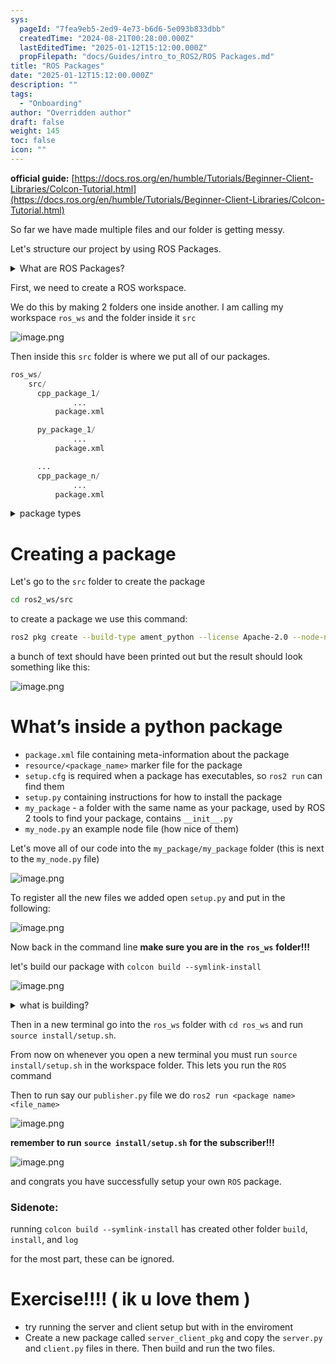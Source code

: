 ```yaml
---
sys:
  pageId: "7fea9eb5-2ed9-4e73-b6d6-5e093b833dbb"
  createdTime: "2024-08-21T00:28:00.000Z"
  lastEditedTime: "2025-01-12T15:12:00.000Z"
  propFilepath: "docs/Guides/intro_to_ROS2/ROS Packages.md"
title: "ROS Packages"
date: "2025-01-12T15:12:00.000Z"
description: ""
tags:
  - "Onboarding"
author: "Overridden author"
draft: false
weight: 145
toc: false
icon: ""
---
```


**official guide:** [https://docs.ros.org/en/humble/Tutorials/Beginner-Client-Libraries/Colcon-Tutorial.html](https://docs.ros.org/en/humble/Tutorials/Beginner-Client-Libraries/Colcon-Tutorial.html)

So far we have made multiple files and our folder is getting messy.

Let's structure our project by using ROS Packages.

<details>

<summary>What are ROS Packages?</summary>

ROS Packages are, as the name implies, packages of code that are highly sharable between ROS developers.

They consist of a folder, `package.xml` file, and source code

```python
      cpp_package_1/
		      ... imagine much code files here ..
          package.xml
```

</details>

First, we need to create a ROS workspace.

We do this by making 2 folders one inside another. I am calling my workspace `ros_ws` and the folder inside it `src`

![image.png](https://prod-files-secure.s3.us-west-2.amazonaws.com/d518164a-d88e-44d1-a4ee-3adb3bd8bce0/70706947-fd18-4537-a67b-e12946812d31/image.png?X-Amz-Algorithm=AWS4-HMAC-SHA256&X-Amz-Content-Sha256=UNSIGNED-PAYLOAD&X-Amz-Credential=ASIAZI2LB4664D3U5427%2F20250528%2Fus-west-2%2Fs3%2Faws4_request&X-Amz-Date=20250528T181124Z&X-Amz-Expires=3600&X-Amz-Security-Token=IQoJb3JpZ2luX2VjELH%2F%2F%2F%2F%2F%2F%2F%2F%2F%2FwEaCXVzLXdlc3QtMiJIMEYCIQCLOJd%2BKDySU8degNvejD6LVQb%2BWqFRbIB8JVxxrnf1rwIhANoiT3iwVlgxmVsinlaN9Xd7Ml9KFQjCDRnzbMx0QRtPKv8DCHoQABoMNjM3NDIzMTgzODA1IgzwIKAJlkYkEiwaSWwq3AMpnYsRKEtUgJFlTP1U6Px2dOAKxHKly6m5ZZOZBB6yT0TVl0DoBnncDQ7MB5bIqdtCbmfMS%2FcXa%2BlzqA6QzEXCPT7ddhZALgOz4e9sT6qeVfZ9uD0pTA1l5niQpiHE9g98bncHw31te1wYoEEphF6AfmRsb9M01gV030Nqo%2BiJMgLV5a17wj%2BdQdu3F189Z6SZ53VPejWpgFCYEn9AzJ%2BV%2FQQuElk6deAdGxPmlhquS9Zqi5NN79UOp4VM95pT5kv8QLTBMWIeSXfJVn3mBeMnnFh0Ot76v3dDy71KpgsEE4S2cPJ1gbJLKq0T5L1oiDgHfLPndmONt%2BWBkCiyZIEPFzJuAhoNRYHmV%2Brq9lWVXRHmrjVAzMugGuRDn6lqn5yPUvF8BNb9Ep78zEYOPRVJb1F2vxu%2FnVL4K6iB3NI44RX35CKrIG5jrLKF02fhpE7oyKRvmls5%2BoHR4RSrsW7ORacPep%2BeRFXA%2FDWehrIsBiKnyWbzFjzvWNsTSxRZCVtgLgeyBHHWH41sXGd4Zh0HK73xijqY6au%2FYIA816G320%2BuQTap88AgXERt2oJb2Iz9d%2BUoASFRxY4nwVLsfXfyID4MHhJT0IluHacF3EnfvLjY6X%2BPWYLsQtr%2F2TCJ%2BNzBBjqkAcJTxiulcpMKHqbVo5VxuOl0O%2Ffm7%2B7009qQzuoa7oR9c0zGflbjERi7PpYGvL6Dc72pZxxV3vXhZ2lrb8Cxe%2F%2F1Kbst6ix53chvhfvWQvW2z0gXiga1ZrgjxMAyUM6utyFCMczYIFVaSbCL9sM7Jztr%2FABMnzlhBfZhB4ccjcY2G6MPso8MsLjGnmzekqNvseKXM7kMENfD08HUMpa8Fsm%2Fnukm&X-Amz-Signature=88207d693dc704649a4ed93ad107378d7996c7fa356ed43886a8d9a97dbe8ed9&X-Amz-SignedHeaders=host&x-id=GetObject)

Then inside this `src` folder is where we put all of our packages.

```python
ros_ws/
    src/
      cpp_package_1/
		      ...
          package.xml

      py_package_1/
		      ...
          package.xml

      ...
      cpp_package_n/
		      ...
          package.xml

```

<details>

<summary>package types</summary>

packages can be either `C++` or python.

the intern file structure is different for each but for this guide we will stick to creating python packages

</details>

# Creating a package

Let's go to the `src` folder to create the package

```bash
cd ros2_ws/src
```

to create a package we use this command:

```bash
ros2 pkg create --build-type ament_python --license Apache-2.0 --node-name my_node my_package
```

a bunch of text should have been printed out but the result should look something like this:

![image.png](https://prod-files-secure.s3.us-west-2.amazonaws.com/d518164a-d88e-44d1-a4ee-3adb3bd8bce0/e6cf1e3f-8512-4a3e-b131-079f800bf3e8/image.png?X-Amz-Algorithm=AWS4-HMAC-SHA256&X-Amz-Content-Sha256=UNSIGNED-PAYLOAD&X-Amz-Credential=ASIAZI2LB4664D3U5427%2F20250528%2Fus-west-2%2Fs3%2Faws4_request&X-Amz-Date=20250528T181124Z&X-Amz-Expires=3600&X-Amz-Security-Token=IQoJb3JpZ2luX2VjELH%2F%2F%2F%2F%2F%2F%2F%2F%2F%2FwEaCXVzLXdlc3QtMiJIMEYCIQCLOJd%2BKDySU8degNvejD6LVQb%2BWqFRbIB8JVxxrnf1rwIhANoiT3iwVlgxmVsinlaN9Xd7Ml9KFQjCDRnzbMx0QRtPKv8DCHoQABoMNjM3NDIzMTgzODA1IgzwIKAJlkYkEiwaSWwq3AMpnYsRKEtUgJFlTP1U6Px2dOAKxHKly6m5ZZOZBB6yT0TVl0DoBnncDQ7MB5bIqdtCbmfMS%2FcXa%2BlzqA6QzEXCPT7ddhZALgOz4e9sT6qeVfZ9uD0pTA1l5niQpiHE9g98bncHw31te1wYoEEphF6AfmRsb9M01gV030Nqo%2BiJMgLV5a17wj%2BdQdu3F189Z6SZ53VPejWpgFCYEn9AzJ%2BV%2FQQuElk6deAdGxPmlhquS9Zqi5NN79UOp4VM95pT5kv8QLTBMWIeSXfJVn3mBeMnnFh0Ot76v3dDy71KpgsEE4S2cPJ1gbJLKq0T5L1oiDgHfLPndmONt%2BWBkCiyZIEPFzJuAhoNRYHmV%2Brq9lWVXRHmrjVAzMugGuRDn6lqn5yPUvF8BNb9Ep78zEYOPRVJb1F2vxu%2FnVL4K6iB3NI44RX35CKrIG5jrLKF02fhpE7oyKRvmls5%2BoHR4RSrsW7ORacPep%2BeRFXA%2FDWehrIsBiKnyWbzFjzvWNsTSxRZCVtgLgeyBHHWH41sXGd4Zh0HK73xijqY6au%2FYIA816G320%2BuQTap88AgXERt2oJb2Iz9d%2BUoASFRxY4nwVLsfXfyID4MHhJT0IluHacF3EnfvLjY6X%2BPWYLsQtr%2F2TCJ%2BNzBBjqkAcJTxiulcpMKHqbVo5VxuOl0O%2Ffm7%2B7009qQzuoa7oR9c0zGflbjERi7PpYGvL6Dc72pZxxV3vXhZ2lrb8Cxe%2F%2F1Kbst6ix53chvhfvWQvW2z0gXiga1ZrgjxMAyUM6utyFCMczYIFVaSbCL9sM7Jztr%2FABMnzlhBfZhB4ccjcY2G6MPso8MsLjGnmzekqNvseKXM7kMENfD08HUMpa8Fsm%2Fnukm&X-Amz-Signature=a688761373b3df3986bc2a0ac2690f4fe62f64b9fe8303dfcde22da66c368fb3&X-Amz-SignedHeaders=host&x-id=GetObject)

# What’s inside a python package

- `package.xml` file containing meta-information about the package
- `resource/<package_name>` marker file for the package
- `setup.cfg` is required when a package has executables, so `ros2 run` can find them
- `setup.py` containing instructions for how to install the package
- `my_package` - a folder with the same name as your package, used by ROS 2 tools to find your package, contains `__init__.py`
- `my_node.py` an example node file (how nice of them)

Let's move all of our code into the `my_package/my_package` folder (this is next to the `my_node.py` file)

![image.png](https://prod-files-secure.s3.us-west-2.amazonaws.com/d518164a-d88e-44d1-a4ee-3adb3bd8bce0/9ce58f11-0da9-4d3e-b86d-506a9685d378/image.png?X-Amz-Algorithm=AWS4-HMAC-SHA256&X-Amz-Content-Sha256=UNSIGNED-PAYLOAD&X-Amz-Credential=ASIAZI2LB4664D3U5427%2F20250528%2Fus-west-2%2Fs3%2Faws4_request&X-Amz-Date=20250528T181124Z&X-Amz-Expires=3600&X-Amz-Security-Token=IQoJb3JpZ2luX2VjELH%2F%2F%2F%2F%2F%2F%2F%2F%2F%2FwEaCXVzLXdlc3QtMiJIMEYCIQCLOJd%2BKDySU8degNvejD6LVQb%2BWqFRbIB8JVxxrnf1rwIhANoiT3iwVlgxmVsinlaN9Xd7Ml9KFQjCDRnzbMx0QRtPKv8DCHoQABoMNjM3NDIzMTgzODA1IgzwIKAJlkYkEiwaSWwq3AMpnYsRKEtUgJFlTP1U6Px2dOAKxHKly6m5ZZOZBB6yT0TVl0DoBnncDQ7MB5bIqdtCbmfMS%2FcXa%2BlzqA6QzEXCPT7ddhZALgOz4e9sT6qeVfZ9uD0pTA1l5niQpiHE9g98bncHw31te1wYoEEphF6AfmRsb9M01gV030Nqo%2BiJMgLV5a17wj%2BdQdu3F189Z6SZ53VPejWpgFCYEn9AzJ%2BV%2FQQuElk6deAdGxPmlhquS9Zqi5NN79UOp4VM95pT5kv8QLTBMWIeSXfJVn3mBeMnnFh0Ot76v3dDy71KpgsEE4S2cPJ1gbJLKq0T5L1oiDgHfLPndmONt%2BWBkCiyZIEPFzJuAhoNRYHmV%2Brq9lWVXRHmrjVAzMugGuRDn6lqn5yPUvF8BNb9Ep78zEYOPRVJb1F2vxu%2FnVL4K6iB3NI44RX35CKrIG5jrLKF02fhpE7oyKRvmls5%2BoHR4RSrsW7ORacPep%2BeRFXA%2FDWehrIsBiKnyWbzFjzvWNsTSxRZCVtgLgeyBHHWH41sXGd4Zh0HK73xijqY6au%2FYIA816G320%2BuQTap88AgXERt2oJb2Iz9d%2BUoASFRxY4nwVLsfXfyID4MHhJT0IluHacF3EnfvLjY6X%2BPWYLsQtr%2F2TCJ%2BNzBBjqkAcJTxiulcpMKHqbVo5VxuOl0O%2Ffm7%2B7009qQzuoa7oR9c0zGflbjERi7PpYGvL6Dc72pZxxV3vXhZ2lrb8Cxe%2F%2F1Kbst6ix53chvhfvWQvW2z0gXiga1ZrgjxMAyUM6utyFCMczYIFVaSbCL9sM7Jztr%2FABMnzlhBfZhB4ccjcY2G6MPso8MsLjGnmzekqNvseKXM7kMENfD08HUMpa8Fsm%2Fnukm&X-Amz-Signature=a224f8801bad41ad4dc1dff7c7d01f2708339c95525e55baa2693c302eb82109&X-Amz-SignedHeaders=host&x-id=GetObject)

To register all the new files we added open `setup.py` and put in the following:

![image.png](https://prod-files-secure.s3.us-west-2.amazonaws.com/d518164a-d88e-44d1-a4ee-3adb3bd8bce0/1cd7c262-4cae-4496-9d75-c178537d24a2/image.png?X-Amz-Algorithm=AWS4-HMAC-SHA256&X-Amz-Content-Sha256=UNSIGNED-PAYLOAD&X-Amz-Credential=ASIAZI2LB4664D3U5427%2F20250528%2Fus-west-2%2Fs3%2Faws4_request&X-Amz-Date=20250528T181124Z&X-Amz-Expires=3600&X-Amz-Security-Token=IQoJb3JpZ2luX2VjELH%2F%2F%2F%2F%2F%2F%2F%2F%2F%2FwEaCXVzLXdlc3QtMiJIMEYCIQCLOJd%2BKDySU8degNvejD6LVQb%2BWqFRbIB8JVxxrnf1rwIhANoiT3iwVlgxmVsinlaN9Xd7Ml9KFQjCDRnzbMx0QRtPKv8DCHoQABoMNjM3NDIzMTgzODA1IgzwIKAJlkYkEiwaSWwq3AMpnYsRKEtUgJFlTP1U6Px2dOAKxHKly6m5ZZOZBB6yT0TVl0DoBnncDQ7MB5bIqdtCbmfMS%2FcXa%2BlzqA6QzEXCPT7ddhZALgOz4e9sT6qeVfZ9uD0pTA1l5niQpiHE9g98bncHw31te1wYoEEphF6AfmRsb9M01gV030Nqo%2BiJMgLV5a17wj%2BdQdu3F189Z6SZ53VPejWpgFCYEn9AzJ%2BV%2FQQuElk6deAdGxPmlhquS9Zqi5NN79UOp4VM95pT5kv8QLTBMWIeSXfJVn3mBeMnnFh0Ot76v3dDy71KpgsEE4S2cPJ1gbJLKq0T5L1oiDgHfLPndmONt%2BWBkCiyZIEPFzJuAhoNRYHmV%2Brq9lWVXRHmrjVAzMugGuRDn6lqn5yPUvF8BNb9Ep78zEYOPRVJb1F2vxu%2FnVL4K6iB3NI44RX35CKrIG5jrLKF02fhpE7oyKRvmls5%2BoHR4RSrsW7ORacPep%2BeRFXA%2FDWehrIsBiKnyWbzFjzvWNsTSxRZCVtgLgeyBHHWH41sXGd4Zh0HK73xijqY6au%2FYIA816G320%2BuQTap88AgXERt2oJb2Iz9d%2BUoASFRxY4nwVLsfXfyID4MHhJT0IluHacF3EnfvLjY6X%2BPWYLsQtr%2F2TCJ%2BNzBBjqkAcJTxiulcpMKHqbVo5VxuOl0O%2Ffm7%2B7009qQzuoa7oR9c0zGflbjERi7PpYGvL6Dc72pZxxV3vXhZ2lrb8Cxe%2F%2F1Kbst6ix53chvhfvWQvW2z0gXiga1ZrgjxMAyUM6utyFCMczYIFVaSbCL9sM7Jztr%2FABMnzlhBfZhB4ccjcY2G6MPso8MsLjGnmzekqNvseKXM7kMENfD08HUMpa8Fsm%2Fnukm&X-Amz-Signature=067e72b512df3fccfee0db89c8266a88aaa6657754868e598e1cf00239f3f6c4&X-Amz-SignedHeaders=host&x-id=GetObject)

Now back in the command line **make sure you are in the** **`ros_ws`** **folder!!!**

let's build our package with `colcon build --symlink-install`

![image.png](https://prod-files-secure.s3.us-west-2.amazonaws.com/d518164a-d88e-44d1-a4ee-3adb3bd8bce0/2f2a0d27-b173-48fd-b189-5f5c0ce65619/image.png?X-Amz-Algorithm=AWS4-HMAC-SHA256&X-Amz-Content-Sha256=UNSIGNED-PAYLOAD&X-Amz-Credential=ASIAZI2LB4664D3U5427%2F20250528%2Fus-west-2%2Fs3%2Faws4_request&X-Amz-Date=20250528T181124Z&X-Amz-Expires=3600&X-Amz-Security-Token=IQoJb3JpZ2luX2VjELH%2F%2F%2F%2F%2F%2F%2F%2F%2F%2FwEaCXVzLXdlc3QtMiJIMEYCIQCLOJd%2BKDySU8degNvejD6LVQb%2BWqFRbIB8JVxxrnf1rwIhANoiT3iwVlgxmVsinlaN9Xd7Ml9KFQjCDRnzbMx0QRtPKv8DCHoQABoMNjM3NDIzMTgzODA1IgzwIKAJlkYkEiwaSWwq3AMpnYsRKEtUgJFlTP1U6Px2dOAKxHKly6m5ZZOZBB6yT0TVl0DoBnncDQ7MB5bIqdtCbmfMS%2FcXa%2BlzqA6QzEXCPT7ddhZALgOz4e9sT6qeVfZ9uD0pTA1l5niQpiHE9g98bncHw31te1wYoEEphF6AfmRsb9M01gV030Nqo%2BiJMgLV5a17wj%2BdQdu3F189Z6SZ53VPejWpgFCYEn9AzJ%2BV%2FQQuElk6deAdGxPmlhquS9Zqi5NN79UOp4VM95pT5kv8QLTBMWIeSXfJVn3mBeMnnFh0Ot76v3dDy71KpgsEE4S2cPJ1gbJLKq0T5L1oiDgHfLPndmONt%2BWBkCiyZIEPFzJuAhoNRYHmV%2Brq9lWVXRHmrjVAzMugGuRDn6lqn5yPUvF8BNb9Ep78zEYOPRVJb1F2vxu%2FnVL4K6iB3NI44RX35CKrIG5jrLKF02fhpE7oyKRvmls5%2BoHR4RSrsW7ORacPep%2BeRFXA%2FDWehrIsBiKnyWbzFjzvWNsTSxRZCVtgLgeyBHHWH41sXGd4Zh0HK73xijqY6au%2FYIA816G320%2BuQTap88AgXERt2oJb2Iz9d%2BUoASFRxY4nwVLsfXfyID4MHhJT0IluHacF3EnfvLjY6X%2BPWYLsQtr%2F2TCJ%2BNzBBjqkAcJTxiulcpMKHqbVo5VxuOl0O%2Ffm7%2B7009qQzuoa7oR9c0zGflbjERi7PpYGvL6Dc72pZxxV3vXhZ2lrb8Cxe%2F%2F1Kbst6ix53chvhfvWQvW2z0gXiga1ZrgjxMAyUM6utyFCMczYIFVaSbCL9sM7Jztr%2FABMnzlhBfZhB4ccjcY2G6MPso8MsLjGnmzekqNvseKXM7kMENfD08HUMpa8Fsm%2Fnukm&X-Amz-Signature=c0ec6ead194657064c4340b64f3ef2ad204f9f305ca03842f651b62076c331fe&X-Amz-SignedHeaders=host&x-id=GetObject)

<details>

<summary>what is building?</summary>

if you are a CS major at Rose-Hulman you will learn the answer to this in CSSE132

but TLDR; is it combines all the code files into one program that can be run easily 

</details>

Then in a new terminal go into the `ros_ws` folder with `cd ros_ws` and run `source install/setup.sh`. 

From now on whenever you open a new terminal you must run `source install/setup.sh` in the workspace folder. This lets you run the `ROS` command

Then to run say our `publisher.py` file we do `ros2 run <package name> <file_name>`

![image.png](https://prod-files-secure.s3.us-west-2.amazonaws.com/d518164a-d88e-44d1-a4ee-3adb3bd8bce0/4f4b1219-3a44-4632-aa0a-ce3471699f59/image.png?X-Amz-Algorithm=AWS4-HMAC-SHA256&X-Amz-Content-Sha256=UNSIGNED-PAYLOAD&X-Amz-Credential=ASIAZI2LB4664D3U5427%2F20250528%2Fus-west-2%2Fs3%2Faws4_request&X-Amz-Date=20250528T181124Z&X-Amz-Expires=3600&X-Amz-Security-Token=IQoJb3JpZ2luX2VjELH%2F%2F%2F%2F%2F%2F%2F%2F%2F%2FwEaCXVzLXdlc3QtMiJIMEYCIQCLOJd%2BKDySU8degNvejD6LVQb%2BWqFRbIB8JVxxrnf1rwIhANoiT3iwVlgxmVsinlaN9Xd7Ml9KFQjCDRnzbMx0QRtPKv8DCHoQABoMNjM3NDIzMTgzODA1IgzwIKAJlkYkEiwaSWwq3AMpnYsRKEtUgJFlTP1U6Px2dOAKxHKly6m5ZZOZBB6yT0TVl0DoBnncDQ7MB5bIqdtCbmfMS%2FcXa%2BlzqA6QzEXCPT7ddhZALgOz4e9sT6qeVfZ9uD0pTA1l5niQpiHE9g98bncHw31te1wYoEEphF6AfmRsb9M01gV030Nqo%2BiJMgLV5a17wj%2BdQdu3F189Z6SZ53VPejWpgFCYEn9AzJ%2BV%2FQQuElk6deAdGxPmlhquS9Zqi5NN79UOp4VM95pT5kv8QLTBMWIeSXfJVn3mBeMnnFh0Ot76v3dDy71KpgsEE4S2cPJ1gbJLKq0T5L1oiDgHfLPndmONt%2BWBkCiyZIEPFzJuAhoNRYHmV%2Brq9lWVXRHmrjVAzMugGuRDn6lqn5yPUvF8BNb9Ep78zEYOPRVJb1F2vxu%2FnVL4K6iB3NI44RX35CKrIG5jrLKF02fhpE7oyKRvmls5%2BoHR4RSrsW7ORacPep%2BeRFXA%2FDWehrIsBiKnyWbzFjzvWNsTSxRZCVtgLgeyBHHWH41sXGd4Zh0HK73xijqY6au%2FYIA816G320%2BuQTap88AgXERt2oJb2Iz9d%2BUoASFRxY4nwVLsfXfyID4MHhJT0IluHacF3EnfvLjY6X%2BPWYLsQtr%2F2TCJ%2BNzBBjqkAcJTxiulcpMKHqbVo5VxuOl0O%2Ffm7%2B7009qQzuoa7oR9c0zGflbjERi7PpYGvL6Dc72pZxxV3vXhZ2lrb8Cxe%2F%2F1Kbst6ix53chvhfvWQvW2z0gXiga1ZrgjxMAyUM6utyFCMczYIFVaSbCL9sM7Jztr%2FABMnzlhBfZhB4ccjcY2G6MPso8MsLjGnmzekqNvseKXM7kMENfD08HUMpa8Fsm%2Fnukm&X-Amz-Signature=99c80d261cb0e511624e11b1cc084dc407d8177ea9493a5fffbd6aec416f8f97&X-Amz-SignedHeaders=host&x-id=GetObject)

**remember to run** **`source install/setup.sh`** **for the subscriber!!!**

![image.png](https://prod-files-secure.s3.us-west-2.amazonaws.com/d518164a-d88e-44d1-a4ee-3adb3bd8bce0/02121119-dad4-49ec-8356-c956108b4243/image.png?X-Amz-Algorithm=AWS4-HMAC-SHA256&X-Amz-Content-Sha256=UNSIGNED-PAYLOAD&X-Amz-Credential=ASIAZI2LB4664D3U5427%2F20250528%2Fus-west-2%2Fs3%2Faws4_request&X-Amz-Date=20250528T181124Z&X-Amz-Expires=3600&X-Amz-Security-Token=IQoJb3JpZ2luX2VjELH%2F%2F%2F%2F%2F%2F%2F%2F%2F%2FwEaCXVzLXdlc3QtMiJIMEYCIQCLOJd%2BKDySU8degNvejD6LVQb%2BWqFRbIB8JVxxrnf1rwIhANoiT3iwVlgxmVsinlaN9Xd7Ml9KFQjCDRnzbMx0QRtPKv8DCHoQABoMNjM3NDIzMTgzODA1IgzwIKAJlkYkEiwaSWwq3AMpnYsRKEtUgJFlTP1U6Px2dOAKxHKly6m5ZZOZBB6yT0TVl0DoBnncDQ7MB5bIqdtCbmfMS%2FcXa%2BlzqA6QzEXCPT7ddhZALgOz4e9sT6qeVfZ9uD0pTA1l5niQpiHE9g98bncHw31te1wYoEEphF6AfmRsb9M01gV030Nqo%2BiJMgLV5a17wj%2BdQdu3F189Z6SZ53VPejWpgFCYEn9AzJ%2BV%2FQQuElk6deAdGxPmlhquS9Zqi5NN79UOp4VM95pT5kv8QLTBMWIeSXfJVn3mBeMnnFh0Ot76v3dDy71KpgsEE4S2cPJ1gbJLKq0T5L1oiDgHfLPndmONt%2BWBkCiyZIEPFzJuAhoNRYHmV%2Brq9lWVXRHmrjVAzMugGuRDn6lqn5yPUvF8BNb9Ep78zEYOPRVJb1F2vxu%2FnVL4K6iB3NI44RX35CKrIG5jrLKF02fhpE7oyKRvmls5%2BoHR4RSrsW7ORacPep%2BeRFXA%2FDWehrIsBiKnyWbzFjzvWNsTSxRZCVtgLgeyBHHWH41sXGd4Zh0HK73xijqY6au%2FYIA816G320%2BuQTap88AgXERt2oJb2Iz9d%2BUoASFRxY4nwVLsfXfyID4MHhJT0IluHacF3EnfvLjY6X%2BPWYLsQtr%2F2TCJ%2BNzBBjqkAcJTxiulcpMKHqbVo5VxuOl0O%2Ffm7%2B7009qQzuoa7oR9c0zGflbjERi7PpYGvL6Dc72pZxxV3vXhZ2lrb8Cxe%2F%2F1Kbst6ix53chvhfvWQvW2z0gXiga1ZrgjxMAyUM6utyFCMczYIFVaSbCL9sM7Jztr%2FABMnzlhBfZhB4ccjcY2G6MPso8MsLjGnmzekqNvseKXM7kMENfD08HUMpa8Fsm%2Fnukm&X-Amz-Signature=91c5d8ccaad380135e7a3bfd0d2143ddb909cee5c115b8b8a3f341ebe106c2c7&X-Amz-SignedHeaders=host&x-id=GetObject)

and congrats you have successfully setup your own `ROS` package.

### Sidenote:

running `colcon build --symlink-install` has created other folder `build`, `install`, and `log`

for the most part, these can be ignored.

# Exercise!!!! ( ik u love them )

- try running the server and client setup but with in the enviroment
- Create a new package called `server_client_pkg` and copy the `server.py` and `client.py` files in there. Then build and run the two files.
